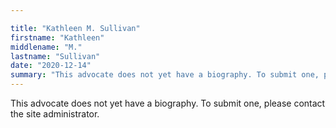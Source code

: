 ```yaml
---

title: "Kathleen M. Sullivan"
firstname: "Kathleen"
middlename: "M."
lastname: "Sullivan"
date: "2020-12-14"
summary: "This advocate does not yet have a biography. To submit one, please contact the site administrator."
---
```

This advocate does not yet have a biography. To submit one, please contact the site administrator.

